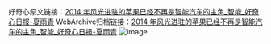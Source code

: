 好奇心原文链接：[2014 年风光进驻的苹果已经不再是智能汽车的主角_智能_好奇心日报-夏雨青](https://www.qdaily.com/articles/5094.html)
WebArchive归档链接：[2014 年风光进驻的苹果已经不再是智能汽车的主角_智能_好奇心日报-夏雨青](http://web.archive.org/web/20190623163922/https://www.qdaily.com/articles/5094.html)
![image](http://ww3.sinaimg.cn/large/007d5XDply1g3wgks4q49j30u09ip1ky)